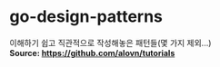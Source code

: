 # go-design-patterns
이해하기 쉽고 직관적으로 작성해놓은 패턴들(몇 가지 제외...)<br>
<b>Source: https://github.com/alovn/tutorials</b>
